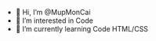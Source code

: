 - 👋 Hi, I’m @MupMonCai
- 👀 I’m interested in Code
- 🌱 I’m currently learning Code HTML/CSS

<!---
MupMonCai/MupMonCai is a ✨ special ✨ repository because its `README.md` (this file) appears on your GitHub profile.
You can click the Preview link to take a look at your changes.
--->
